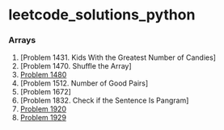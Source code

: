 # leetcode_solutions_python

### Arrays

1. [Problem 1431. Kids With the Greatest Number of Candies]
2. [Problem 1470. Shuffle the Array]
3. [Problem 1480](https://leetcode.com/problems/running-sum-of-1d-array/solutions/3673675/pyhton-code/)
4. [Problem 1512. Number of Good Pairs]
5. [Problem 1672]
6. [Problem 1832. Check if the Sentence Is Pangram]
7. [Problem 1920](https://leetcode.com/problems/build-array-from-permutation/solutions/3673626/python-code/)
8. [Problem 1929](https://leetcode.com/problems/concatenation-of-array/solutions/3673640/python-code-with-simple-addittion/)  
